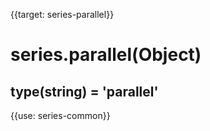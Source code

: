 
{{target: series-parallel}}

# series.parallel(Object)

## type(string) = 'parallel'

{{use: series-common}}
    